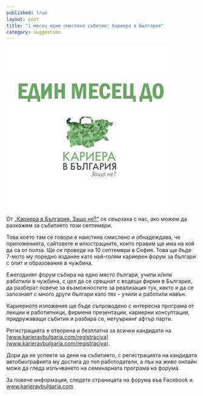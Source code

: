 ```yaml
---
published: true
layout: post
title: "1 месец едно смислено събитие: Кариера в България"
category: suggestion
---
```

![1 месец до Кариера в България](/media/1monthKBG.jpg)

От [„Кариера в България. Защо не?“](http://karieravbulgaria.com/) се свързаха с нас, ако можем  да разкажем за събитието този септември.

Това което там се говори е наистина смислено и обнадеждава, че приложенията, сайтовете и илюстрациите, които правим ще има на кой да са от полза.
Ще се проведе на 10 септември в София. Това ще бъде 7-мото му поредно издание като най-голям кариерен форум за българи с опит и образование в чужбина.

Ежегодният форум събира на едно място българи, учили и/или работили в чужбина, с цел да се срещнат с водещи фирми в България, да разберат повече за възможностите за реализация тук, както и да се запознаят с много други българи като тях – учили и работили навън.

Кариерното изложение ще бъде съпроводено с интересна програма от лекции и работилници, фирмени презентации, кариерни консултации, придружаващи събития и разбира се, нетуъркинг афтър парти.

Регистрацията е отворена и безплатна за всички кандидати на [www.karieravbulgaria.com/registraciya](www.karieravbulgaria.com/registraciya).

Дори да не успеете за деня на събитието, с регистрацията на кандидата автобиографията му достига до топ работодатели, а пък на живо онлайн може да гледа излъчването на семинарната програма на форума.

За повече информация, следете страницата на форумa във Facebook и www.karieravbulgaria.com